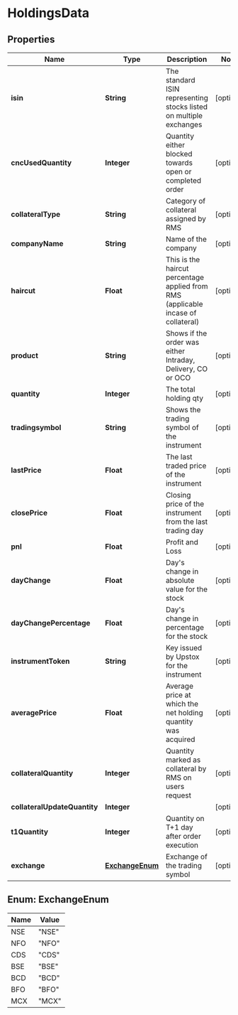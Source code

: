 # HoldingsData

## Properties
Name | Type | Description | Notes
------------ | ------------- | ------------- | -------------
**isin** | **String** | The standard ISIN representing stocks listed on multiple exchanges |  [optional]
**cncUsedQuantity** | **Integer** | Quantity either blocked towards open or completed order |  [optional]
**collateralType** | **String** | Category of collateral assigned by RMS |  [optional]
**companyName** | **String** | Name of the company |  [optional]
**haircut** | **Float** | This is the haircut percentage applied from RMS (applicable incase of collateral) |  [optional]
**product** | **String** | Shows if the order was either Intraday, Delivery, CO or OCO |  [optional]
**quantity** | **Integer** | The total holding qty |  [optional]
**tradingsymbol** | **String** | Shows the trading symbol of the instrument |  [optional]
**lastPrice** | **Float** | The last traded price of the instrument |  [optional]
**closePrice** | **Float** | Closing price of the instrument from the last trading day |  [optional]
**pnl** | **Float** | Profit and Loss |  [optional]
**dayChange** | **Float** | Day&#x27;s change in absolute value for the stock |  [optional]
**dayChangePercentage** | **Float** | Day&#x27;s change in percentage for the stock |  [optional]
**instrumentToken** | **String** | Key issued by Upstox for the instrument |  [optional]
**averagePrice** | **Float** | Average price at which the net holding quantity was acquired |  [optional]
**collateralQuantity** | **Integer** | Quantity marked as collateral by RMS on users request |  [optional]
**collateralUpdateQuantity** | **Integer** |  |  [optional]
**t1Quantity** | **Integer** | Quantity on T+1 day after order execution |  [optional]
**exchange** | [**ExchangeEnum**](#ExchangeEnum) | Exchange of the trading symbol |  [optional]

<a name="ExchangeEnum"></a>
## Enum: ExchangeEnum
Name | Value
---- | -----
NSE | &quot;NSE&quot;
NFO | &quot;NFO&quot;
CDS | &quot;CDS&quot;
BSE | &quot;BSE&quot;
BCD | &quot;BCD&quot;
BFO | &quot;BFO&quot;
MCX | &quot;MCX&quot;
